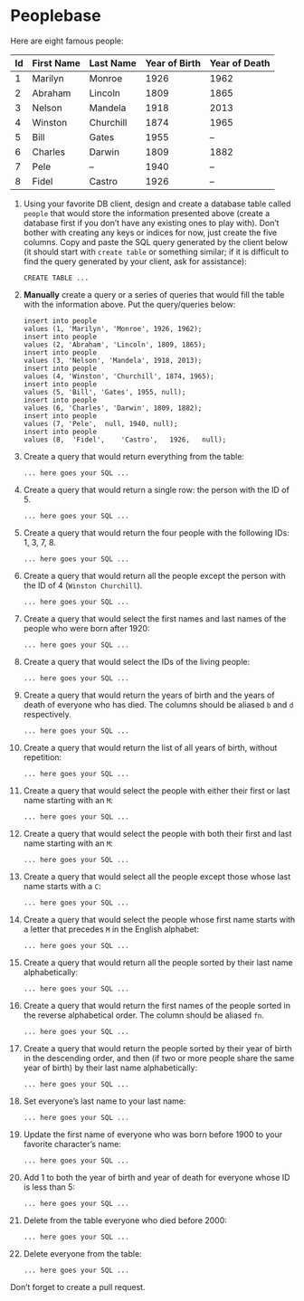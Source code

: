 # Peoplebase

Here are eight famous people: 

| Id | First Name | Last Name | Year of Birth | Year of Death |
|----|------------|-----------|---------------|---------------|
| 1  | Marilyn    | Monroe    | 1926          | 1962          |
| 2  | Abraham    | Lincoln   | 1809          | 1865          |
| 3  | Nelson     | Mandela   | 1918          | 2013          |
| 4  | Winston    | Churchill | 1874          | 1965          |
| 5  | Bill       | Gates     | 1955          | –             |
| 6  | Charles    | Darwin    | 1809          | 1882          |
| 7  | Pele       | –         | 1940          | –             |
| 8  | Fidel      | Castro    | 1926          | –             |

1. Using your favorite DB client, design and create a database table called `people` that would store the information presented above (create a database first if you don’t have any existing ones to play with). Don’t bother with creating any keys or indices for now, just create the five columns. Copy and paste the SQL query generated by the client below (it should start with `create table` or something similar; if it is difficult to find the query generated by your client, ask for assistance):

    ```postgresql
    CREATE TABLE ...
    ```

2. **Manually** create a query or a series of queries that would fill the table with the information above. Put the query/queries below:

    ```postgresql
    insert into people
    values (1, 'Marilyn', 'Monroe', 1926, 1962);
    insert into people
    values (2, 'Abraham', 'Lincoln', 1809, 1865);
    insert into people
    values (3, 'Nelson', 'Mandela', 1918, 2013);
    insert into people
    values (4, 'Winston', 'Churchill', 1874, 1965);
    insert into people
    values (5, 'Bill', 'Gates', 1955, null);
    insert into people
    values (6, 'Charles', 'Darwin',	1809, 1882);
    insert into people
    values (7, 'Pele',	null, 1940,	null);
    insert into people
    values (8,	'Fidel',	'Castro',	1926,	null);
    ```

3. Create a query that would return everything from the table:

    ```postgresql
    ... here goes your SQL ...
    ```
    
4. Create a query that would return a single row: the person with the ID of 5.

    ```postgresql
    ... here goes your SQL ...
    ```

5. Create a query that would return the four people with the following IDs: 1, 3, 7, 8.

    ```postgresql
    ... here goes your SQL ...
    ```

6. Create a query that would return all the people except the person with the ID of 4 (`Winston Churchill`).

    ```postgresql
    ... here goes your SQL ...
    ```

7. Create a query that would select the first names and last names of the people who were born after 1920:

    ```postgresql
    ... here goes your SQL ...
    ```
    
8. Create a query that would select the IDs of the living people:

    ```postgresql
    ... here goes your SQL ...
    ```
    
9. Create a query that would return the years of birth and the years of death of everyone who has died. The columns should be aliased `b` and `d` respectively.

    ```postgresql
    ... here goes your SQL ...
    ```
    
10. Create a query that would return the list of all years of birth, without repetition:

    ```postgresql
    ... here goes your SQL ...
    ```

11. Create a query that would select the people with either their first or last name starting with an `M`:

    ```postgresql
    ... here goes your SQL ...
    ```

12. Create a query that would select the people with both their first and last name starting with an `M`:

    ```postgresql
    ... here goes your SQL ...
    ```
    
13. Create a query that would select all the people except those whose last name starts with a `C`:

    ```postgresql
    ... here goes your SQL ...
    ```
    
14. Create a query that would select the people whose first name starts with a letter that precedes `M` in the English alphabet:

    ```postgresql
    ... here goes your SQL ...
    ```
    
15. Create a query that would return all the people sorted by their last name alphabetically:

    ```postgresql
    ... here goes your SQL ...
    ```

16. Create a query that would return the first names of the people sorted in the reverse alphabetical order. The column should be aliased `fn`.

    ```postgresql
    ... here goes your SQL ...
    ```

17. Create a query that would return the people sorted by their year of birth in the descending order, and then (if two or more people share the same year of birth) by their last name alphabetically:

    ```postgresql
    ... here goes your SQL ...
    ```
    
18. Set everyone’s last name to your last name:

    ```postgresql
    ... here goes your SQL ...
    ```
    
19. Update the first name of everyone who was born before 1900 to your favorite character’s name:

    ```postgresql
    ... here goes your SQL ...
    ```
    
20. Add 1 to both the year of birth and year of death for everyone whose ID is less than 5:

    ```postgresql
    ... here goes your SQL ...
    ```

21. Delete from the table everyone who died before 2000:

    ```postgresql
    ... here goes your SQL ...
    ```

22. Delete everyone from the table:

    ```postgresql
    ... here goes your SQL ...
    ```
    
Don’t forget to create a pull request.
